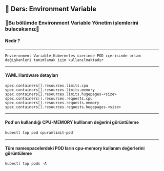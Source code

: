 ## 🧑 Ders: Environment Variable


### 📗Bu bölümde Environment Variable Yönetim işlemlerini bulacaksınız📗

#### Nedir ?
***
```
Envieronment Variable,Kubernetes üzerinde POD içerisinde ortam değişkenleri tanımlamak için kullanılmaktadır
```
***
#### YAML Hardware detayları
```
spec.containers[].resources.limits.cpu
spec.containers[].resources.limits.memory
spec.containers[].resources.limits.hugepages-<size>
spec.containers[].resources.requests.cpu
spec.containers[].resources.requests.memory
spec.containers[].resources.requests.hugepages-<size>
```
***
#### Pod'un kullandığı CPU-MEMORY kulllanım değerini görüntüleme
```
kubectl top pod cpuramlimit-pod 
```
***
#### Tüm namespacelerdeki POD ların cpu-memory kullanım değerlerini görüntüleme
```
kubectl top pods -A
```
